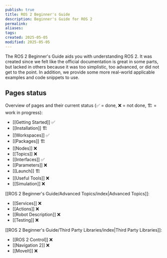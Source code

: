 ```yaml
---
publish: true
title: ROS 2 Beginner's Guide
description: Beginner's Guide for ROS 2
permalink: 
aliases: 
tags: 
created: 2025-05-05
modified: 2025-05-05
---
```


The ROS 2 Beginner's Guide aids you with understanding ROS 2. It was created since we felt like the official documentation is great in some parts, but lacked in others because it was too simplistic, too advanced, or did not get to the point. In addition, we provide some more real-world applicable examples and code snippets to use.

## Pages status

Overview of pages and their current status (✅ = done, ❌ = not done, 🏗 = work in progress):

- [[Getting Started]] ✅
- [[Installation]] 🏗
- [[Workspaces]] ✅
- [[Packages]] 🏗
- [[Nodes]] ❌
- [[Topics]] ❌
- [[Interfaces]] ✅
- [[Parameters]] ❌
- [[Launch]] 🏗
- [[Useful Tools]] ❌
- [[Simulation]] ❌

[[ROS 2 Beginner's Guide/Advanced Topics/index|Advanced Topics]]:
- [[Services]] ❌
- [[Actions]] ❌
- [[Robot Description]] ❌
- [[Testing]] ❌

[[ROS 2 Beginner's Guide/Third Party Libraries/index|Third Party Libraries]]:
- [[ROS 2 Control]] ❌
- [[Navigation 2]] ❌
- [[MoveIt]] ❌
